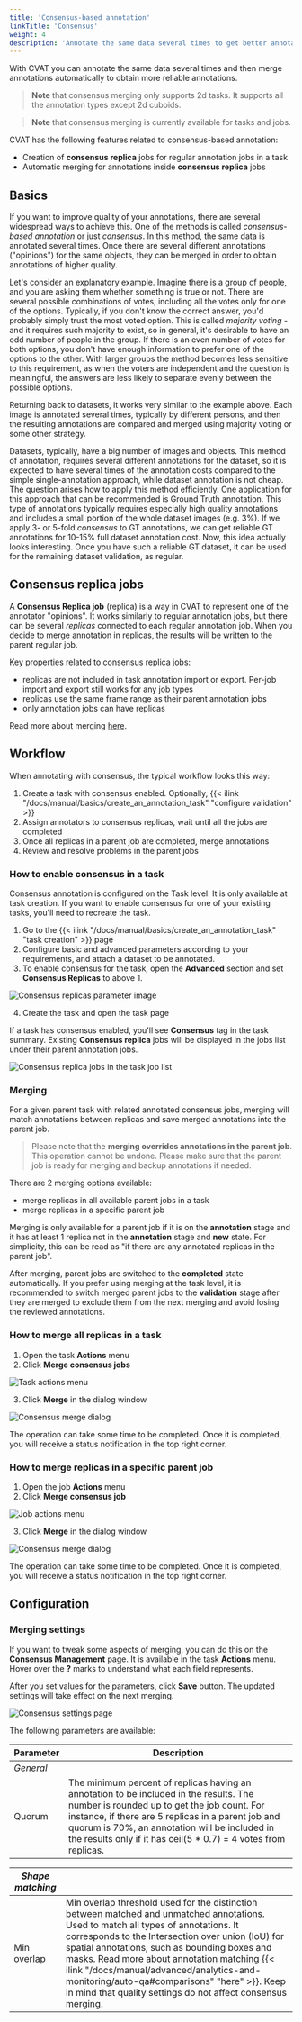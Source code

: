```yaml
---
title: 'Consensus-based annotation'
linkTitle: 'Consensus'
weight: 4
description: 'Annotate the same data several times to get better annotations'
---
```


With CVAT you can annotate the same data several times and then
merge annotations automatically to obtain more reliable annotations.

> **Note** that consensus merging only supports
> 2d tasks. It supports all the annotation types except 2d cuboids.

> **Note** that consensus merging is currently available for tasks and jobs.

CVAT has the following features related to consensus-based annotation:
- Creation of **consensus replica** jobs for regular annotation jobs in a task
- Automatic merging for annotations inside **consensus replica** jobs

## Basics

If you want to improve quality of your annotations, there are several widespread ways
to achieve this. One of the methods is called _consensus-based annotation_ or just _consensus_.
In this method, the same data is annotated several times. Once there are several different
annotations ("opinions") for the same objects, they can be merged in order to obtain
annotations of higher quality.

Let's consider an explanatory example. Imagine there is a group of people,
and you are asking them whether something is true or not. There are several
possible combinations of votes, including all the votes only for one of the options.
Typically, if you don't know the correct answer, you'd probably simply trust
the most voted option. This is called _majority voting_ - and it requires
such majority to exist, so in general, it's desirable to have an odd number
of people in the group. If there is an even number of votes for both options,
you don't have enough information to prefer one of the options to the other.
With larger groups the method becomes less sensitive to this requirement,
as when the voters are independent and the question is meaningful,
the answers are less likely to separate evenly between the possible options.

Returning back to datasets, it works very similar to the example above. Each image
is annotated several times, typically by different persons, and then the resulting
annotations are compared and merged using majority voting or some other strategy.

Datasets, typically, have a big number of images and objects. This method of annotation,
requires several different annotations for the dataset, so it is expected to have
several times of the annotation costs compared to the simple single-annotation approach,
while dataset annotation is not cheap. The question arises how to apply this method efficiently.
One application for this approach that can be recommended is Ground Truth annotation.
This type of annotations typically requires especially high quality annotations and
includes a small portion of the whole dataset images (e.g. 3%).
If we apply 3- or 5-fold _consensus_ to GT annotations, we can get reliable GT annotations
for 10-15% full dataset annotation cost. Now, this idea actually looks interesting. Once
you have such a reliable GT dataset, it can be used for the remaining dataset validation,
as regular.

## Consensus replica jobs

A **Consensus Replica job** (replica) is a way in CVAT to represent one of
the annotator "opinions". It works similarly to regular annotation jobs, but
there can be several _replicas_ connected to each regular annotation job. When
you decide to merge annotation in replicas, the results will be written to the
parent regular job.

Key properties related to consensus replica jobs:
- replicas are not included in task annotation import or export.
  Per-job import and export still works for any job types
- replicas use the same frame range as their parent annotation jobs
- only annotation jobs can have replicas

Read more about merging [here](#how-to-merge-all-replicas-in-a-task).

## Workflow

When annotating with consensus, the typical workflow looks this way:

1. Create a task with consensus enabled. Optionally,
  {{< ilink "/docs/manual/basics/create_an_annotation_task" "configure validation" >}}
2. Assign annotators to consensus replicas, wait until all the jobs are completed
3. Once all replicas in a parent job are completed, merge annotations
4. Review and resolve problems in the parent jobs

### How to enable consensus in a task

Consensus annotation is configured on the Task level. It is only available at task creation.
If you want to enable consensus for one of your existing tasks, you'll need to recreate the task.

1. Go to the {{< ilink "/docs/manual/basics/create_an_annotation_task" "task creation" >}} page
2. Configure basic and advanced parameters according to your requirements,
  and attach a dataset to be annotated.
3. To enable consensus for the task, open the **Advanced** section and
  set **Consensus Replicas** to above 1.

  ![Consensus replicas parameter image](/images/consensus-replicas-task-parameter.jpg)

4. Create the task and open the task page

If a task has consensus enabled, you'll see **Consensus** tag in the task summary.
Existing **Consensus replica** jobs will be displayed in the jobs list under their parent
annotation jobs.

  ![Consensus replica jobs in the task job list](/images/consensus-replicas-list-task.jpg)

### Merging

For a given parent task with related annotated consensus jobs, merging will
match annotations between replicas and save merged annotations into the parent job.

> Please note that the **merging overrides annotations in the parent job**.
> This operation cannot be undone. Please make sure that the parent job
> is ready for merging and backup annotations if needed.

There are 2 merging options available:
- merge replicas in all available parent jobs in a task
- merge replicas in a specific parent job

Merging is only available for a parent job if it is on the **annotation** stage and
it has at least 1 replica not in the **annotation** stage and **new** state.
For simplicity, this can be read as "if there are any annotated replicas in the parent job".

After merging, parent jobs are switched to the **completed** state automatically.
If you prefer using merging at the task level, it is recommended to switch merged
parent jobs to the **validation** stage after they are merged to exclude them from
the next merging and avoid losing the reviewed annotations.

### How to merge all replicas in a task

1. Open the task **Actions** menu
2. Click **Merge consensus jobs**

  ![Task actions menu](/images/consensus-merge-task-jobs-button.jpg)

3. Click **Merge** in the dialog window

  ![Consensus merge dialog](/images/consensus-merge-task-dialog.jpg)

  The operation can take some time to be completed. Once it is completed, you will
  receive a status notification in the top right corner.

### How to merge replicas in a specific parent job

1. Open the job **Actions** menu
2. Click **Merge consensus job**

  ![Job actions menu](/images/consensus-merge-job-actions.jpg)

3. Click **Merge** in the dialog window

  ![Consensus merge dialog](/images/consensus-merge-job-dialog.jpg)

  The operation can take some time to be completed. Once it is completed, you will
  receive a status notification in the top right corner.

## Configuration

### Merging settings

If you want to tweak some aspects of merging, you can do this on the
**Consensus Management** page. It is available in the task **Actions** menu.
Hover over the **?** marks to understand what each field represents.

After you set values for the parameters, click **Save** button.
The updated settings will take effect on the next merging.

![Consensus settings page](/images/consensus-settings.jpg)

The following parameters are available:

<!--lint disable maximum-line-length-->

| **Parameter** | **Description** |
| - | - |
| _General_ |
| Quorum | The minimum percent of replicas having an annotation to be included in the results. The number is rounded up to get the job count. For instance, if there are 5 replicas in a parent job and quorum is 70%, an annotation will be included in the results only if it has ceil(5 * 0.7) = 4 votes from replicas. |

| _Shape matching_ | |
| - | - |
| Min overlap | Min overlap threshold used for the distinction between matched and unmatched annotations. Used to match all types of annotations. It corresponds to the Intersection over union (IoU) for spatial annotations, such as bounding boxes and masks. Read more about annotation matching {{< ilink "/docs/manual/advanced/analytics-and-monitoring/auto-qa#comparisons" "here" >}}. Keep in mind that quality settings do not affect consensus merging. |

<!--lint enable maximum-line-length-->
